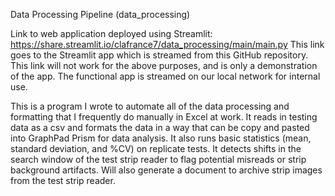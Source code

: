 Data Processing Pipeline (data_processing)

Link to web application deployed using Streamlit: https://share.streamlit.io/clafrance7/data_processing/main/main.py
This link goes to the Streamlit app which is streamed from this GitHub repository. 
This link will not work for the above purposes, and is only a demonstration of the app. 
The functional app is streamed on our local network for internal use. 

This is a program I wrote to automate all of the data processing and formatting that
I frequently do manually in Excel at work. It reads in testing data as a csv and formats the data
in a way that can be copy and pasted into GraphPad Prism for data analysis.
It also runs basic statistics (mean, standard deviation, and %CV) on replicate tests.
It detects shifts in the search window of the test strip reader to flag potential misreads or 
strip background artifacts.
Will also generate a document to archive strip images from the test strip reader.
  
